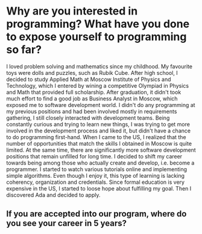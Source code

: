 <h1>Why are you interested in programming? What have you done to expose yourself to programming so far?</h1>
<p1>I loved problem solving and mathematics since my childhood. My favourite toys were dolls and puzzles, such as Rubik Cube.
After high school, I decided to study Applied Math at Moscow Institute of Physics and Technology, which I entered by wining a competitive Olympiad in Physics and Math that provided full scholarship.
After graduation, it didn't took much effort to find a good job as Business Analyst in Moscow, which exposed me to software development world.
I didn't do any programming at my previous positions and had been involved mostly in requirements gathering, I still closely interacted with development teams. Being constantly curious and trying to learn new things,
I was trying to get more involved in the development process and liked it, but didn't have a chance to do programming first-hand.</p1>
<p2>When I came to the US, I realized that the number of opportunities that match the skills I obtained in Moscow is quite limited.
At the same time, there are significantly more software development positions that remain unfilled for long time.
I decided to shift my career towards being among those who actually create and develop, i.e. become a programmer.
I started to watch various tutorials online and implementing simple algorithms.
Even though I enjoy it, this type of learning is lacking coherency, organization and credentials.
Since formal education is very expensive in the US, I started to loose hope about fulfilling my goal.
Then I discovered Ada and decided to apply.</p2>

<h2>If you are accepted into our program, where do you see your career in 5 years?</h2>
